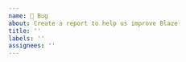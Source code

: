 ```yaml
---
name: 🐛 Bug
about: Create a report to help us improve Blaze
title: ''
labels: ''
assignees: ''
---
```

<!--
Before reporting a bug, please check for existing or closed issues first.

### This bug report should include:
- [ ] A short, but descriptive title. The title doesn't need "Blaze" in it.
- [ ] The version of Blaze showing the problem.
- [ ] The last version of Blaze where the problem did _not_ occur, if applicable.
- [ ] The operating system you're running Blaze on.
- [ ] The expected behavior.
- [ ] The actual behavior.
- [ ] A **simple** reproduction! (Must either include a minimal code example
or a link to a Github repository with steps to reproduce the issue on it.)

-->
